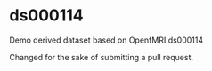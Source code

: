 # ds000114
Demo derived dataset based on OpenfMRI ds000114

Changed for the sake of submitting a pull request.
